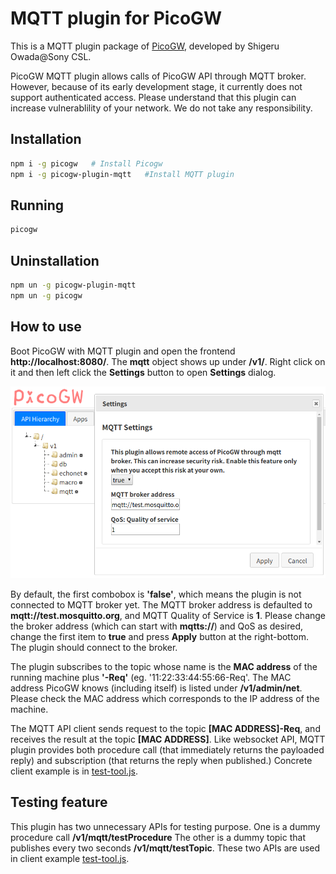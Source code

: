 # MQTT plugin for PicoGW

This is a MQTT plugin package of [PicoGW](https://github.com/KAIT-HEMS/node-picogw), developed by Shigeru Owada@Sony CSL.

PicoGW MQTT plugin allows calls of PicoGW API through MQTT broker. However, because of its early development stage, it currently does not support authenticated access. Please understand that this plugin can increase vulnerablility of your network. We do not take any responsibility.

## Installation

```bash
npm i -g picogw   # Install Picogw
npm i -g picogw-plugin-mqtt   #Install MQTT plugin
```

## Running

```bash
picogw
```

## Uninstallation

```bash
npm un -g picogw-plugin-mqtt
npm un -g picogw
```

## How to use
Boot PicoGW with MQTT plugin and open the frontend **http://localhost:8080/**.
The **mqtt** object shows up under **/v1/**. Right click on it and then left click the **Settings** button to open **Settings** dialog.

![MQTT plugin settings](res/settings.png)

By default, the first combobox is **'false'**, which means the plugin is not connected to MQTT broker yet. The MQTT broker address is defaulted to **mqtt://test.mosquitto.org**, and MQTT Quality of Service is **1**.
Please change the broker address (which can start with **mqtts://**) and QoS as desired, change the first item to **true** and press **Apply** button at the right-bottom. The plugin should connect to the broker.

The plugin subscribes to the topic whose name is the **MAC address** of the running machine plus **'-Req'** (eg. '11:22:33:44:55:66-Req'. The MAC address PicoGW knows (including itself) is listed under **/v1/admin/net**. Please check the MAC address which corresponds to the IP address of the machine.

The MQTT API client sends request to the topic **\[MAC ADDRESS\]-Req**, and receives the result at the topic **\[MAC ADDRESS\]**. Like websocket API, MQTT plugin provides both procedure call (that immediately returns the payloaded reply) and subscription (that returns the reply when published.)
Concrete client example is in [test-tool.js](test-tool.js).

## Testing feature

This plugin has two unnecessary APIs for testing purpose.
One is a dummy procedure call **/v1/mqtt/testProcedure**
The other is a dummy topic that publishes every two seconds **/v1/mqtt/testTopic**.
These two APIs are used in client example [test-tool.js](test-tool.js).